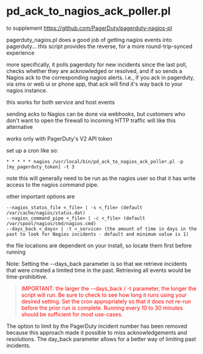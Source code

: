 pd_ack_to_nagios_ack_poller.pl
===============

to supplement https://github.com/PagerDuty/pagerduty-nagios-pl

pagerduty_nagios.pl does a good job of getting nagios events into
pagerduty... this script provides the reverse, for a more
round-trip-synced experience

more specifically, it polls pagerduty for new incidents since the last
poll, checks whether they are acknowledged or resolved, and if so sends
a Nagios ack to the corresponding nagios alerts.  i.e., if you ack in
pagerduty, via sms or web ui or phone app, that ack will find it's way
back to your nagios instance.

this works for both service and host events

sending acks to Nagios can be done via webhooks, but customers who don't
want to open the firewall to incoming HTTP traffic will like this alternative

works only with PagerDuty's V2 API token

set up a cron like so:

    * * * * * nagios /usr/local/bin/pd_ack_to_nagios_ack_poller.pl -p [my_pagerduty_token] -t 3

note this will generally need to be run as the nagios user so that it has write access to the nagios command pipe.

other important options are

    --nagios_status_file <_file> | -s <_file> (default /var/cache/nagios/status.dat)
    --nagios_command_pipe <_file> | -c <_file> (default /var/spool/nagios/cmd/nagios.cmd)
    --days_back <_days> | -t <_service> (the amount of time in days in the past to look for Nagios incidents - default and minimum value is 1)

the file locations are dependent on your install, so locate them first before running

Note: Setting the --days_back parameter is so that we retrieve incidents that were created a limited time in the past. Retrieving all events would be time-prohibitive. 

> <font COLOR="RED">IMPORTANT: the larger the --days_back / -t parameter, the longer the script will run.  Be sure to check to see how long it runs using your
desired setting. Set the cron appropriately so that it does not re-run before the prior run is complete. Running every 10 to 30 minutes should be sufficient for most use-cases.</FONT>

The option to limit by the PagerDuty incident number has been removed because this approach made it possible to miss acknowledgements and resolutions. The day_back parameter allows for a better way of limiting past incidents. 
